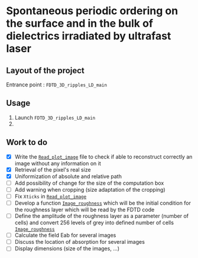 # Spontaneous periodic ordering on the surface and in the bulk of dielectrics irradiated by ultrafast laser

## Layout of the project
Entrance point : `FDTD_3D_ripples_LD_main`

## Usage
1. Launch `FDTD_3D_ripples_LD_main`
2. 

## Work to do
- [x] Write the [`Read_plot_image`](https://github.com/TheSirC/Surface-spontaneous-ordering/blob/master/Read_plot_image.m) file to check if able to reconstruct correctly an image without any information on it
- [x] Retrieval of the pixel's real size
- [x] Uniformization of absolute and relative path
- [ ] Add possibility of change for the size of the computation box
- [ ] Add warning when cropping (size adaptation of the cropping)
- [ ] Fix `Xticks` in [`Read_plot_image`](https://github.com/TheSirC/Surface-spontaneous-ordering/blob/master/Read_plot_image.m)
- [ ] Develop a function [`Image_roughness`](https://github.com/TheSirC/Surface-spontaneous-ordering/blob/master/Image_roughness.m) which will be the initial condition for the roughness layer which will be read by the FDTD code
- [ ] Define the amplitude of the roughness layer as a parameter (number of cells) and convert 256 levels of grey into defined number of cells [`Image_roughness`](https://github.com/TheSirC/Surface-spontaneous-ordering/blob/master/Image_roughness.m)
- [ ] Calculate the field Eab for several images
- [ ] Discuss the location of absorption for several images 
- [ ] Display dimensions (size of the images, ...)